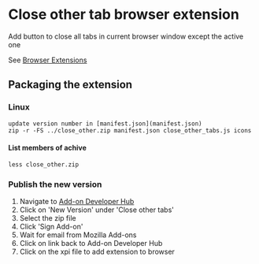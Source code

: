 # Close other tab browser extension
Add button to close all tabs in current browser window except the active one

See [Browser Extensions](https://developer.mozilla.org/en-US/docs/Mozilla/Add-ons/WebExtensions)
## Packaging the extension
### Linux
    update version number in [manifest.json](manifest.json)
    zip -r -FS ../close_other.zip manifest.json close_other_tabs.js icons
#### List members of achive
    less close_other.zip
### Publish the new version
1. Navigate to [Add-on Developer Hub](https://addons.mozilla.org/en-US/developers/addon)
2. Click on 'New Version' under 'Close other tabs'
3. Select the zip file
4. Click 'Sign Add-on'
5. Wait for email from Mozilla Add-ons
6. Click on link back to Add-on Developer Hub
7. Click on the xpi file to add extension to browser
